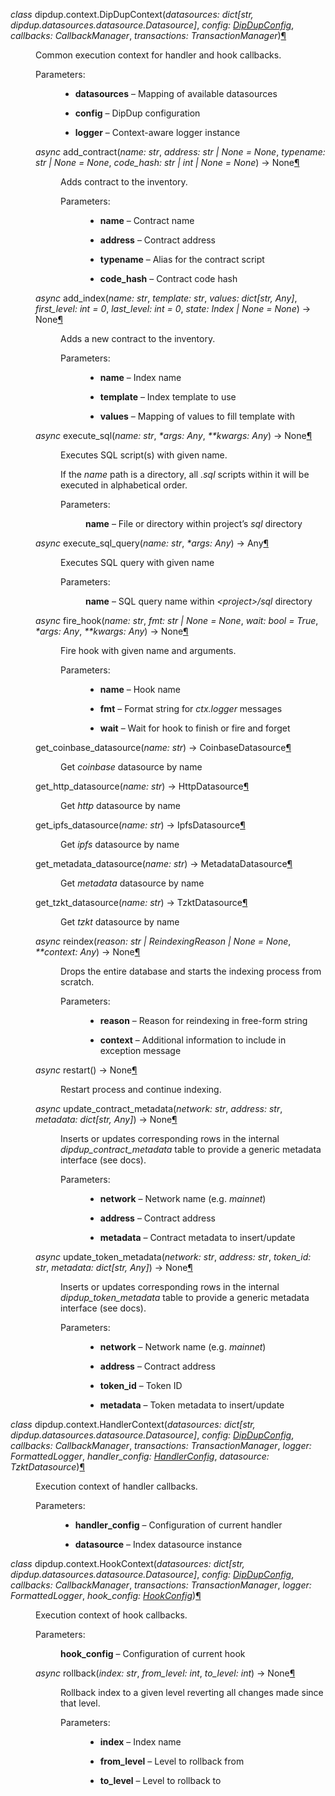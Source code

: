 <!-- markdownlint-disable first-line-h1 -->
            
  <span class="target" id="module-dipdup.context"></span><dl class="py class">
<dt class="sig sig-object py" id="dipdup.context.DipDupContext">
<em class="property"><span class="pre">class</span><span class="w"> </span></em><span class="sig-prename descclassname"><span class="pre">dipdup.context.</span></span><span class="sig-name descname"><span class="pre">DipDupContext</span></span><span class="sig-paren">(</span><em class="sig-param"><span class="n"><span class="pre">datasources</span></span><span class="p"><span class="pre">:</span></span><span class="w"> </span><span class="n"><span class="pre">dict</span><span class="p"><span class="pre">[</span></span><span class="pre">str</span><span class="p"><span class="pre">,</span></span><span class="w"> </span><span class="pre">dipdup.datasources.datasource.Datasource</span><span class="p"><span class="pre">]</span></span></span></em>, <em class="sig-param"><span class="n"><span class="pre">config</span></span><span class="p"><span class="pre">:</span></span><span class="w"> </span><span class="n"><a class="reference internal" href="config-reference.html#dipdup.config.DipDupConfig" title="dipdup.config.DipDupConfig"><span class="pre">DipDupConfig</span></a></span></em>, <em class="sig-param"><span class="n"><span class="pre">callbacks</span></span><span class="p"><span class="pre">:</span></span><span class="w"> </span><span class="n"><span class="pre">CallbackManager</span></span></em>, <em class="sig-param"><span class="n"><span class="pre">transactions</span></span><span class="p"><span class="pre">:</span></span><span class="w"> </span><span class="n"><span class="pre">TransactionManager</span></span></em><span class="sig-paren">)</span><a class="headerlink" href="#dipdup.context.DipDupContext" title="Permalink to this definition">¶</a></dt>
<dd><p>Common execution context for handler and hook callbacks.</p>
<dl class="field-list simple">
<dt class="field-odd">Parameters<span class="colon">:</span></dt>
<dd class="field-odd"><ul class="simple">
<li><p><strong>datasources</strong> – Mapping of available datasources</p></li>
<li><p><strong>config</strong> – DipDup configuration</p></li>
<li><p><strong>logger</strong> – Context-aware logger instance</p></li>
</ul>
</dd>
</dl>
<dl class="py method">
<dt class="sig sig-object py" id="dipdup.context.DipDupContext.add_contract">
<em class="property"><span class="pre">async</span><span class="w"> </span></em><span class="sig-name descname"><span class="pre">add_contract</span></span><span class="sig-paren">(</span><em class="sig-param"><span class="n"><span class="pre">name</span></span><span class="p"><span class="pre">:</span></span><span class="w"> </span><span class="n"><span class="pre">str</span></span></em>, <em class="sig-param"><span class="n"><span class="pre">address</span></span><span class="p"><span class="pre">:</span></span><span class="w"> </span><span class="n"><span class="pre">str</span><span class="w"> </span><span class="p"><span class="pre">|</span></span><span class="w"> </span><span class="pre">None</span></span><span class="w"> </span><span class="o"><span class="pre">=</span></span><span class="w"> </span><span class="default_value"><span class="pre">None</span></span></em>, <em class="sig-param"><span class="n"><span class="pre">typename</span></span><span class="p"><span class="pre">:</span></span><span class="w"> </span><span class="n"><span class="pre">str</span><span class="w"> </span><span class="p"><span class="pre">|</span></span><span class="w"> </span><span class="pre">None</span></span><span class="w"> </span><span class="o"><span class="pre">=</span></span><span class="w"> </span><span class="default_value"><span class="pre">None</span></span></em>, <em class="sig-param"><span class="n"><span class="pre">code_hash</span></span><span class="p"><span class="pre">:</span></span><span class="w"> </span><span class="n"><span class="pre">str</span><span class="w"> </span><span class="p"><span class="pre">|</span></span><span class="w"> </span><span class="pre">int</span><span class="w"> </span><span class="p"><span class="pre">|</span></span><span class="w"> </span><span class="pre">None</span></span><span class="w"> </span><span class="o"><span class="pre">=</span></span><span class="w"> </span><span class="default_value"><span class="pre">None</span></span></em><span class="sig-paren">)</span> <span class="sig-return"><span class="sig-return-icon">&#x2192;</span> <span class="sig-return-typehint"><span class="pre">None</span></span></span><a class="headerlink" href="#dipdup.context.DipDupContext.add_contract" title="Permalink to this definition">¶</a></dt>
<dd><p>Adds contract to the inventory.</p>
<dl class="field-list simple">
<dt class="field-odd">Parameters<span class="colon">:</span></dt>
<dd class="field-odd"><ul class="simple">
<li><p><strong>name</strong> – Contract name</p></li>
<li><p><strong>address</strong> – Contract address</p></li>
<li><p><strong>typename</strong> – Alias for the contract script</p></li>
<li><p><strong>code_hash</strong> – Contract code hash</p></li>
</ul>
</dd>
</dl>
</dd></dl>

<dl class="py method">
<dt class="sig sig-object py" id="dipdup.context.DipDupContext.add_index">
<em class="property"><span class="pre">async</span><span class="w"> </span></em><span class="sig-name descname"><span class="pre">add_index</span></span><span class="sig-paren">(</span><em class="sig-param"><span class="n"><span class="pre">name</span></span><span class="p"><span class="pre">:</span></span><span class="w"> </span><span class="n"><span class="pre">str</span></span></em>, <em class="sig-param"><span class="n"><span class="pre">template</span></span><span class="p"><span class="pre">:</span></span><span class="w"> </span><span class="n"><span class="pre">str</span></span></em>, <em class="sig-param"><span class="n"><span class="pre">values</span></span><span class="p"><span class="pre">:</span></span><span class="w"> </span><span class="n"><span class="pre">dict</span><span class="p"><span class="pre">[</span></span><span class="pre">str</span><span class="p"><span class="pre">,</span></span><span class="w"> </span><span class="pre">Any</span><span class="p"><span class="pre">]</span></span></span></em>, <em class="sig-param"><span class="n"><span class="pre">first_level</span></span><span class="p"><span class="pre">:</span></span><span class="w"> </span><span class="n"><span class="pre">int</span></span><span class="w"> </span><span class="o"><span class="pre">=</span></span><span class="w"> </span><span class="default_value"><span class="pre">0</span></span></em>, <em class="sig-param"><span class="n"><span class="pre">last_level</span></span><span class="p"><span class="pre">:</span></span><span class="w"> </span><span class="n"><span class="pre">int</span></span><span class="w"> </span><span class="o"><span class="pre">=</span></span><span class="w"> </span><span class="default_value"><span class="pre">0</span></span></em>, <em class="sig-param"><span class="n"><span class="pre">state</span></span><span class="p"><span class="pre">:</span></span><span class="w"> </span><span class="n"><span class="pre">Index</span><span class="w"> </span><span class="p"><span class="pre">|</span></span><span class="w"> </span><span class="pre">None</span></span><span class="w"> </span><span class="o"><span class="pre">=</span></span><span class="w"> </span><span class="default_value"><span class="pre">None</span></span></em><span class="sig-paren">)</span> <span class="sig-return"><span class="sig-return-icon">&#x2192;</span> <span class="sig-return-typehint"><span class="pre">None</span></span></span><a class="headerlink" href="#dipdup.context.DipDupContext.add_index" title="Permalink to this definition">¶</a></dt>
<dd><p>Adds a new contract to the inventory.</p>
<dl class="field-list simple">
<dt class="field-odd">Parameters<span class="colon">:</span></dt>
<dd class="field-odd"><ul class="simple">
<li><p><strong>name</strong> – Index name</p></li>
<li><p><strong>template</strong> – Index template to use</p></li>
<li><p><strong>values</strong> – Mapping of values to fill template with</p></li>
</ul>
</dd>
</dl>
</dd></dl>

<dl class="py method">
<dt class="sig sig-object py" id="dipdup.context.DipDupContext.execute_sql">
<em class="property"><span class="pre">async</span><span class="w"> </span></em><span class="sig-name descname"><span class="pre">execute_sql</span></span><span class="sig-paren">(</span><em class="sig-param"><span class="n"><span class="pre">name</span></span><span class="p"><span class="pre">:</span></span><span class="w"> </span><span class="n"><span class="pre">str</span></span></em>, <em class="sig-param"><span class="o"><span class="pre">*</span></span><span class="n"><span class="pre">args</span></span><span class="p"><span class="pre">:</span></span><span class="w"> </span><span class="n"><span class="pre">Any</span></span></em>, <em class="sig-param"><span class="o"><span class="pre">**</span></span><span class="n"><span class="pre">kwargs</span></span><span class="p"><span class="pre">:</span></span><span class="w"> </span><span class="n"><span class="pre">Any</span></span></em><span class="sig-paren">)</span> <span class="sig-return"><span class="sig-return-icon">&#x2192;</span> <span class="sig-return-typehint"><span class="pre">None</span></span></span><a class="headerlink" href="#dipdup.context.DipDupContext.execute_sql" title="Permalink to this definition">¶</a></dt>
<dd><p>Executes SQL script(s) with given name.</p>
<p>If the <cite>name</cite> path is a directory, all <cite>.sql</cite> scripts within it will be executed in alphabetical order.</p>
<dl class="field-list simple">
<dt class="field-odd">Parameters<span class="colon">:</span></dt>
<dd class="field-odd"><p><strong>name</strong> – File or directory within project’s <cite>sql</cite> directory</p>
</dd>
</dl>
</dd></dl>

<dl class="py method">
<dt class="sig sig-object py" id="dipdup.context.DipDupContext.execute_sql_query">
<em class="property"><span class="pre">async</span><span class="w"> </span></em><span class="sig-name descname"><span class="pre">execute_sql_query</span></span><span class="sig-paren">(</span><em class="sig-param"><span class="n"><span class="pre">name</span></span><span class="p"><span class="pre">:</span></span><span class="w"> </span><span class="n"><span class="pre">str</span></span></em>, <em class="sig-param"><span class="o"><span class="pre">*</span></span><span class="n"><span class="pre">args</span></span><span class="p"><span class="pre">:</span></span><span class="w"> </span><span class="n"><span class="pre">Any</span></span></em><span class="sig-paren">)</span> <span class="sig-return"><span class="sig-return-icon">&#x2192;</span> <span class="sig-return-typehint"><span class="pre">Any</span></span></span><a class="headerlink" href="#dipdup.context.DipDupContext.execute_sql_query" title="Permalink to this definition">¶</a></dt>
<dd><p>Executes SQL query with given name</p>
<dl class="field-list simple">
<dt class="field-odd">Parameters<span class="colon">:</span></dt>
<dd class="field-odd"><p><strong>name</strong> – SQL query name within <cite>&lt;project&gt;/sql</cite> directory</p>
</dd>
</dl>
</dd></dl>

<dl class="py method">
<dt class="sig sig-object py" id="dipdup.context.DipDupContext.fire_hook">
<em class="property"><span class="pre">async</span><span class="w"> </span></em><span class="sig-name descname"><span class="pre">fire_hook</span></span><span class="sig-paren">(</span><em class="sig-param"><span class="n"><span class="pre">name</span></span><span class="p"><span class="pre">:</span></span><span class="w"> </span><span class="n"><span class="pre">str</span></span></em>, <em class="sig-param"><span class="n"><span class="pre">fmt</span></span><span class="p"><span class="pre">:</span></span><span class="w"> </span><span class="n"><span class="pre">str</span><span class="w"> </span><span class="p"><span class="pre">|</span></span><span class="w"> </span><span class="pre">None</span></span><span class="w"> </span><span class="o"><span class="pre">=</span></span><span class="w"> </span><span class="default_value"><span class="pre">None</span></span></em>, <em class="sig-param"><span class="n"><span class="pre">wait</span></span><span class="p"><span class="pre">:</span></span><span class="w"> </span><span class="n"><span class="pre">bool</span></span><span class="w"> </span><span class="o"><span class="pre">=</span></span><span class="w"> </span><span class="default_value"><span class="pre">True</span></span></em>, <em class="sig-param"><span class="o"><span class="pre">*</span></span><span class="n"><span class="pre">args</span></span><span class="p"><span class="pre">:</span></span><span class="w"> </span><span class="n"><span class="pre">Any</span></span></em>, <em class="sig-param"><span class="o"><span class="pre">**</span></span><span class="n"><span class="pre">kwargs</span></span><span class="p"><span class="pre">:</span></span><span class="w"> </span><span class="n"><span class="pre">Any</span></span></em><span class="sig-paren">)</span> <span class="sig-return"><span class="sig-return-icon">&#x2192;</span> <span class="sig-return-typehint"><span class="pre">None</span></span></span><a class="headerlink" href="#dipdup.context.DipDupContext.fire_hook" title="Permalink to this definition">¶</a></dt>
<dd><p>Fire hook with given name and arguments.</p>
<dl class="field-list simple">
<dt class="field-odd">Parameters<span class="colon">:</span></dt>
<dd class="field-odd"><ul class="simple">
<li><p><strong>name</strong> – Hook name</p></li>
<li><p><strong>fmt</strong> – Format string for <cite>ctx.logger</cite> messages</p></li>
<li><p><strong>wait</strong> – Wait for hook to finish or fire and forget</p></li>
</ul>
</dd>
</dl>
</dd></dl>

<dl class="py method">
<dt class="sig sig-object py" id="dipdup.context.DipDupContext.get_coinbase_datasource">
<span class="sig-name descname"><span class="pre">get_coinbase_datasource</span></span><span class="sig-paren">(</span><em class="sig-param"><span class="n"><span class="pre">name</span></span><span class="p"><span class="pre">:</span></span><span class="w"> </span><span class="n"><span class="pre">str</span></span></em><span class="sig-paren">)</span> <span class="sig-return"><span class="sig-return-icon">&#x2192;</span> <span class="sig-return-typehint"><span class="pre">CoinbaseDatasource</span></span></span><a class="headerlink" href="#dipdup.context.DipDupContext.get_coinbase_datasource" title="Permalink to this definition">¶</a></dt>
<dd><p>Get <cite>coinbase</cite> datasource by name</p>
</dd></dl>

<dl class="py method">
<dt class="sig sig-object py" id="dipdup.context.DipDupContext.get_http_datasource">
<span class="sig-name descname"><span class="pre">get_http_datasource</span></span><span class="sig-paren">(</span><em class="sig-param"><span class="n"><span class="pre">name</span></span><span class="p"><span class="pre">:</span></span><span class="w"> </span><span class="n"><span class="pre">str</span></span></em><span class="sig-paren">)</span> <span class="sig-return"><span class="sig-return-icon">&#x2192;</span> <span class="sig-return-typehint"><span class="pre">HttpDatasource</span></span></span><a class="headerlink" href="#dipdup.context.DipDupContext.get_http_datasource" title="Permalink to this definition">¶</a></dt>
<dd><p>Get <cite>http</cite> datasource by name</p>
</dd></dl>

<dl class="py method">
<dt class="sig sig-object py" id="dipdup.context.DipDupContext.get_ipfs_datasource">
<span class="sig-name descname"><span class="pre">get_ipfs_datasource</span></span><span class="sig-paren">(</span><em class="sig-param"><span class="n"><span class="pre">name</span></span><span class="p"><span class="pre">:</span></span><span class="w"> </span><span class="n"><span class="pre">str</span></span></em><span class="sig-paren">)</span> <span class="sig-return"><span class="sig-return-icon">&#x2192;</span> <span class="sig-return-typehint"><span class="pre">IpfsDatasource</span></span></span><a class="headerlink" href="#dipdup.context.DipDupContext.get_ipfs_datasource" title="Permalink to this definition">¶</a></dt>
<dd><p>Get <cite>ipfs</cite> datasource by name</p>
</dd></dl>

<dl class="py method">
<dt class="sig sig-object py" id="dipdup.context.DipDupContext.get_metadata_datasource">
<span class="sig-name descname"><span class="pre">get_metadata_datasource</span></span><span class="sig-paren">(</span><em class="sig-param"><span class="n"><span class="pre">name</span></span><span class="p"><span class="pre">:</span></span><span class="w"> </span><span class="n"><span class="pre">str</span></span></em><span class="sig-paren">)</span> <span class="sig-return"><span class="sig-return-icon">&#x2192;</span> <span class="sig-return-typehint"><span class="pre">MetadataDatasource</span></span></span><a class="headerlink" href="#dipdup.context.DipDupContext.get_metadata_datasource" title="Permalink to this definition">¶</a></dt>
<dd><p>Get <cite>metadata</cite> datasource by name</p>
</dd></dl>

<dl class="py method">
<dt class="sig sig-object py" id="dipdup.context.DipDupContext.get_tzkt_datasource">
<span class="sig-name descname"><span class="pre">get_tzkt_datasource</span></span><span class="sig-paren">(</span><em class="sig-param"><span class="n"><span class="pre">name</span></span><span class="p"><span class="pre">:</span></span><span class="w"> </span><span class="n"><span class="pre">str</span></span></em><span class="sig-paren">)</span> <span class="sig-return"><span class="sig-return-icon">&#x2192;</span> <span class="sig-return-typehint"><span class="pre">TzktDatasource</span></span></span><a class="headerlink" href="#dipdup.context.DipDupContext.get_tzkt_datasource" title="Permalink to this definition">¶</a></dt>
<dd><p>Get <cite>tzkt</cite> datasource by name</p>
</dd></dl>

<dl class="py method">
<dt class="sig sig-object py" id="dipdup.context.DipDupContext.reindex">
<em class="property"><span class="pre">async</span><span class="w"> </span></em><span class="sig-name descname"><span class="pre">reindex</span></span><span class="sig-paren">(</span><em class="sig-param"><span class="n"><span class="pre">reason</span></span><span class="p"><span class="pre">:</span></span><span class="w"> </span><span class="n"><span class="pre">str</span><span class="w"> </span><span class="p"><span class="pre">|</span></span><span class="w"> </span><span class="pre">ReindexingReason</span><span class="w"> </span><span class="p"><span class="pre">|</span></span><span class="w"> </span><span class="pre">None</span></span><span class="w"> </span><span class="o"><span class="pre">=</span></span><span class="w"> </span><span class="default_value"><span class="pre">None</span></span></em>, <em class="sig-param"><span class="o"><span class="pre">**</span></span><span class="n"><span class="pre">context</span></span><span class="p"><span class="pre">:</span></span><span class="w"> </span><span class="n"><span class="pre">Any</span></span></em><span class="sig-paren">)</span> <span class="sig-return"><span class="sig-return-icon">&#x2192;</span> <span class="sig-return-typehint"><span class="pre">None</span></span></span><a class="headerlink" href="#dipdup.context.DipDupContext.reindex" title="Permalink to this definition">¶</a></dt>
<dd><p>Drops the entire database and starts the indexing process from scratch.</p>
<dl class="field-list simple">
<dt class="field-odd">Parameters<span class="colon">:</span></dt>
<dd class="field-odd"><ul class="simple">
<li><p><strong>reason</strong> – Reason for reindexing in free-form string</p></li>
<li><p><strong>context</strong> – Additional information to include in exception message</p></li>
</ul>
</dd>
</dl>
</dd></dl>

<dl class="py method">
<dt class="sig sig-object py" id="dipdup.context.DipDupContext.restart">
<em class="property"><span class="pre">async</span><span class="w"> </span></em><span class="sig-name descname"><span class="pre">restart</span></span><span class="sig-paren">(</span><span class="sig-paren">)</span> <span class="sig-return"><span class="sig-return-icon">&#x2192;</span> <span class="sig-return-typehint"><span class="pre">None</span></span></span><a class="headerlink" href="#dipdup.context.DipDupContext.restart" title="Permalink to this definition">¶</a></dt>
<dd><p>Restart process and continue indexing.</p>
</dd></dl>

<dl class="py method">
<dt class="sig sig-object py" id="dipdup.context.DipDupContext.update_contract_metadata">
<em class="property"><span class="pre">async</span><span class="w"> </span></em><span class="sig-name descname"><span class="pre">update_contract_metadata</span></span><span class="sig-paren">(</span><em class="sig-param"><span class="n"><span class="pre">network</span></span><span class="p"><span class="pre">:</span></span><span class="w"> </span><span class="n"><span class="pre">str</span></span></em>, <em class="sig-param"><span class="n"><span class="pre">address</span></span><span class="p"><span class="pre">:</span></span><span class="w"> </span><span class="n"><span class="pre">str</span></span></em>, <em class="sig-param"><span class="n"><span class="pre">metadata</span></span><span class="p"><span class="pre">:</span></span><span class="w"> </span><span class="n"><span class="pre">dict</span><span class="p"><span class="pre">[</span></span><span class="pre">str</span><span class="p"><span class="pre">,</span></span><span class="w"> </span><span class="pre">Any</span><span class="p"><span class="pre">]</span></span></span></em><span class="sig-paren">)</span> <span class="sig-return"><span class="sig-return-icon">&#x2192;</span> <span class="sig-return-typehint"><span class="pre">None</span></span></span><a class="headerlink" href="#dipdup.context.DipDupContext.update_contract_metadata" title="Permalink to this definition">¶</a></dt>
<dd><p>Inserts or updates corresponding rows in the internal <cite>dipdup_contract_metadata</cite> table
to provide a generic metadata interface (see docs).</p>
<dl class="field-list simple">
<dt class="field-odd">Parameters<span class="colon">:</span></dt>
<dd class="field-odd"><ul class="simple">
<li><p><strong>network</strong> – Network name (e.g. <cite>mainnet</cite>)</p></li>
<li><p><strong>address</strong> – Contract address</p></li>
<li><p><strong>metadata</strong> – Contract metadata to insert/update</p></li>
</ul>
</dd>
</dl>
</dd></dl>

<dl class="py method">
<dt class="sig sig-object py" id="dipdup.context.DipDupContext.update_token_metadata">
<em class="property"><span class="pre">async</span><span class="w"> </span></em><span class="sig-name descname"><span class="pre">update_token_metadata</span></span><span class="sig-paren">(</span><em class="sig-param"><span class="n"><span class="pre">network</span></span><span class="p"><span class="pre">:</span></span><span class="w"> </span><span class="n"><span class="pre">str</span></span></em>, <em class="sig-param"><span class="n"><span class="pre">address</span></span><span class="p"><span class="pre">:</span></span><span class="w"> </span><span class="n"><span class="pre">str</span></span></em>, <em class="sig-param"><span class="n"><span class="pre">token_id</span></span><span class="p"><span class="pre">:</span></span><span class="w"> </span><span class="n"><span class="pre">str</span></span></em>, <em class="sig-param"><span class="n"><span class="pre">metadata</span></span><span class="p"><span class="pre">:</span></span><span class="w"> </span><span class="n"><span class="pre">dict</span><span class="p"><span class="pre">[</span></span><span class="pre">str</span><span class="p"><span class="pre">,</span></span><span class="w"> </span><span class="pre">Any</span><span class="p"><span class="pre">]</span></span></span></em><span class="sig-paren">)</span> <span class="sig-return"><span class="sig-return-icon">&#x2192;</span> <span class="sig-return-typehint"><span class="pre">None</span></span></span><a class="headerlink" href="#dipdup.context.DipDupContext.update_token_metadata" title="Permalink to this definition">¶</a></dt>
<dd><p>Inserts or updates corresponding rows in the internal <cite>dipdup_token_metadata</cite> table
to provide a generic metadata interface (see docs).</p>
<dl class="field-list simple">
<dt class="field-odd">Parameters<span class="colon">:</span></dt>
<dd class="field-odd"><ul class="simple">
<li><p><strong>network</strong> – Network name (e.g. <cite>mainnet</cite>)</p></li>
<li><p><strong>address</strong> – Contract address</p></li>
<li><p><strong>token_id</strong> – Token ID</p></li>
<li><p><strong>metadata</strong> – Token metadata to insert/update</p></li>
</ul>
</dd>
</dl>
</dd></dl>

</dd></dl>

<dl class="py class">
<dt class="sig sig-object py" id="dipdup.context.HandlerContext">
<em class="property"><span class="pre">class</span><span class="w"> </span></em><span class="sig-prename descclassname"><span class="pre">dipdup.context.</span></span><span class="sig-name descname"><span class="pre">HandlerContext</span></span><span class="sig-paren">(</span><em class="sig-param"><span class="n"><span class="pre">datasources</span></span><span class="p"><span class="pre">:</span></span><span class="w"> </span><span class="n"><span class="pre">dict</span><span class="p"><span class="pre">[</span></span><span class="pre">str</span><span class="p"><span class="pre">,</span></span><span class="w"> </span><span class="pre">dipdup.datasources.datasource.Datasource</span><span class="p"><span class="pre">]</span></span></span></em>, <em class="sig-param"><span class="n"><span class="pre">config</span></span><span class="p"><span class="pre">:</span></span><span class="w"> </span><span class="n"><a class="reference internal" href="config-reference.html#dipdup.config.DipDupConfig" title="dipdup.config.DipDupConfig"><span class="pre">DipDupConfig</span></a></span></em>, <em class="sig-param"><span class="n"><span class="pre">callbacks</span></span><span class="p"><span class="pre">:</span></span><span class="w"> </span><span class="n"><span class="pre">CallbackManager</span></span></em>, <em class="sig-param"><span class="n"><span class="pre">transactions</span></span><span class="p"><span class="pre">:</span></span><span class="w"> </span><span class="n"><span class="pre">TransactionManager</span></span></em>, <em class="sig-param"><span class="n"><span class="pre">logger</span></span><span class="p"><span class="pre">:</span></span><span class="w"> </span><span class="n"><span class="pre">FormattedLogger</span></span></em>, <em class="sig-param"><span class="n"><span class="pre">handler_config</span></span><span class="p"><span class="pre">:</span></span><span class="w"> </span><span class="n"><a class="reference internal" href="config-reference.html#dipdup.config.HandlerConfig" title="dipdup.config.HandlerConfig"><span class="pre">HandlerConfig</span></a></span></em>, <em class="sig-param"><span class="n"><span class="pre">datasource</span></span><span class="p"><span class="pre">:</span></span><span class="w"> </span><span class="n"><span class="pre">TzktDatasource</span></span></em><span class="sig-paren">)</span><a class="headerlink" href="#dipdup.context.HandlerContext" title="Permalink to this definition">¶</a></dt>
<dd><p>Execution context of handler callbacks.</p>
<dl class="field-list simple">
<dt class="field-odd">Parameters<span class="colon">:</span></dt>
<dd class="field-odd"><ul class="simple">
<li><p><strong>handler_config</strong> – Configuration of current handler</p></li>
<li><p><strong>datasource</strong> – Index datasource instance</p></li>
</ul>
</dd>
</dl>
</dd></dl>

<dl class="py class">
<dt class="sig sig-object py" id="dipdup.context.HookContext">
<em class="property"><span class="pre">class</span><span class="w"> </span></em><span class="sig-prename descclassname"><span class="pre">dipdup.context.</span></span><span class="sig-name descname"><span class="pre">HookContext</span></span><span class="sig-paren">(</span><em class="sig-param"><span class="n"><span class="pre">datasources</span></span><span class="p"><span class="pre">:</span></span><span class="w"> </span><span class="n"><span class="pre">dict</span><span class="p"><span class="pre">[</span></span><span class="pre">str</span><span class="p"><span class="pre">,</span></span><span class="w"> </span><span class="pre">dipdup.datasources.datasource.Datasource</span><span class="p"><span class="pre">]</span></span></span></em>, <em class="sig-param"><span class="n"><span class="pre">config</span></span><span class="p"><span class="pre">:</span></span><span class="w"> </span><span class="n"><a class="reference internal" href="config-reference.html#dipdup.config.DipDupConfig" title="dipdup.config.DipDupConfig"><span class="pre">DipDupConfig</span></a></span></em>, <em class="sig-param"><span class="n"><span class="pre">callbacks</span></span><span class="p"><span class="pre">:</span></span><span class="w"> </span><span class="n"><span class="pre">CallbackManager</span></span></em>, <em class="sig-param"><span class="n"><span class="pre">transactions</span></span><span class="p"><span class="pre">:</span></span><span class="w"> </span><span class="n"><span class="pre">TransactionManager</span></span></em>, <em class="sig-param"><span class="n"><span class="pre">logger</span></span><span class="p"><span class="pre">:</span></span><span class="w"> </span><span class="n"><span class="pre">FormattedLogger</span></span></em>, <em class="sig-param"><span class="n"><span class="pre">hook_config</span></span><span class="p"><span class="pre">:</span></span><span class="w"> </span><span class="n"><a class="reference internal" href="config-reference.html#dipdup.config.HookConfig" title="dipdup.config.HookConfig"><span class="pre">HookConfig</span></a></span></em><span class="sig-paren">)</span><a class="headerlink" href="#dipdup.context.HookContext" title="Permalink to this definition">¶</a></dt>
<dd><p>Execution context of hook callbacks.</p>
<dl class="field-list simple">
<dt class="field-odd">Parameters<span class="colon">:</span></dt>
<dd class="field-odd"><p><strong>hook_config</strong> – Configuration of current hook</p>
</dd>
</dl>
<dl class="py method">
<dt class="sig sig-object py" id="dipdup.context.HookContext.rollback">
<em class="property"><span class="pre">async</span><span class="w"> </span></em><span class="sig-name descname"><span class="pre">rollback</span></span><span class="sig-paren">(</span><em class="sig-param"><span class="n"><span class="pre">index</span></span><span class="p"><span class="pre">:</span></span><span class="w"> </span><span class="n"><span class="pre">str</span></span></em>, <em class="sig-param"><span class="n"><span class="pre">from_level</span></span><span class="p"><span class="pre">:</span></span><span class="w"> </span><span class="n"><span class="pre">int</span></span></em>, <em class="sig-param"><span class="n"><span class="pre">to_level</span></span><span class="p"><span class="pre">:</span></span><span class="w"> </span><span class="n"><span class="pre">int</span></span></em><span class="sig-paren">)</span> <span class="sig-return"><span class="sig-return-icon">&#x2192;</span> <span class="sig-return-typehint"><span class="pre">None</span></span></span><a class="headerlink" href="#dipdup.context.HookContext.rollback" title="Permalink to this definition">¶</a></dt>
<dd><p>Rollback index to a given level reverting all changes made since that level.</p>
<dl class="field-list simple">
<dt class="field-odd">Parameters<span class="colon">:</span></dt>
<dd class="field-odd"><ul class="simple">
<li><p><strong>index</strong> – Index name</p></li>
<li><p><strong>from_level</strong> – Level to rollback from</p></li>
<li><p><strong>to_level</strong> – Level to rollback to</p></li>
</ul>
</dd>
</dl>
</dd></dl>

</dd></dl>



